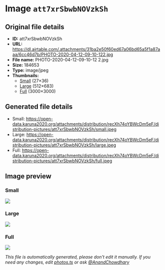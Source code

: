 # Image `att7xrSbwbNOVzkSh`

## Original file details

- **ID:** att7xrSbwbNOVzkSh
- **URL:** https://dl.airtable.com/.attachments/31ba2e50f60ed67a06bd65a5f1a87aaa/6cc46d7b/PHOTO-2020-04-12-09-10-122.jpg
- **File name:** PHOTO-2020-04-12-09-10-12 2.jpg
- **Size:** 184653
- **Type:** image/jpeg
- **Thumbnails:**
  - [Small](https://dl.airtable.com/.attachmentThumbnails/c7e4ab938cd0a9c1a9378111a03ab8ec/192b1c35) (27×36)
  - [Large](https://dl.airtable.com/.attachmentThumbnails/24755c19f8509b67c1d34d34a4a4d3ae/3c9636fe) (512×683)
  - [Full](https://dl.airtable.com/.attachmentThumbnails/ee69bb51aa7e8dfdb9cf8b28268cbb79/cfe1c0ac) (3000×3000)

## Generated file details

- Small: https://open-data.karuna2020.org/attachments/distribution/recXh74oYBWcDm5eF/distribution-pictures/att7xrSbwbNOVzkSh/small.jpeg
- Large: https://open-data.karuna2020.org/attachments/distribution/recXh74oYBWcDm5eF/distribution-pictures/att7xrSbwbNOVzkSh/large.jpeg
- Full: https://open-data.karuna2020.org/attachments/distribution/recXh74oYBWcDm5eF/distribution-pictures/att7xrSbwbNOVzkSh/full.jpeg

## Image preview

### Small

![](https://open-data.karuna2020.org/attachments/distribution/recXh74oYBWcDm5eF/distribution-pictures/att7xrSbwbNOVzkSh/small.jpeg)

### Large

![](https://open-data.karuna2020.org/attachments/distribution/recXh74oYBWcDm5eF/distribution-pictures/att7xrSbwbNOVzkSh/large.jpeg)

### Full

![](https://open-data.karuna2020.org/attachments/distribution/recXh74oYBWcDm5eF/distribution-pictures/att7xrSbwbNOVzkSh/full.jpeg)

_This file is automatically generated, please don't edit it manually. If you need any changes, edit [photos.ts](/photos.ts) or ask [@AnandChowdhary](https://github.com/AnandChowdhary)_
